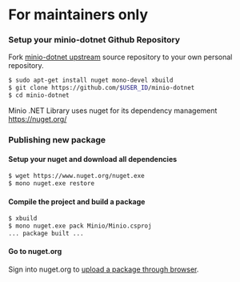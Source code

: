 # For maintainers only

### Setup your minio-dotnet Github Repository

Fork [minio-dotnet upstream](https://github.com/minio/minio-dotnet/fork) source repository to your own personal repository.
```bash
$ sudo apt-get install nuget mono-devel xbuild
$ git clone https://github.com/$USER_ID/minio-dotnet
$ cd minio-dotnet
```

Minio .NET Library uses nuget for its dependency management https://nuget.org/

### Publishing new package

#### Setup your nuget and download all dependencies

```bash
$ wget https://www.nuget.org/nuget.exe
$ mono nuget.exe restore
```

#### Compile the project and build a package

```bash
$ xbuild
$ mono nuget.exe pack Minio/Minio.csproj
... package built ...
```

#### Go to nuget.org

Sign into nuget.org to [upload a package through browser](https://www.nuget.org/users/account/LogOn?ReturnUrl=%2Fpackages%2Fupload).